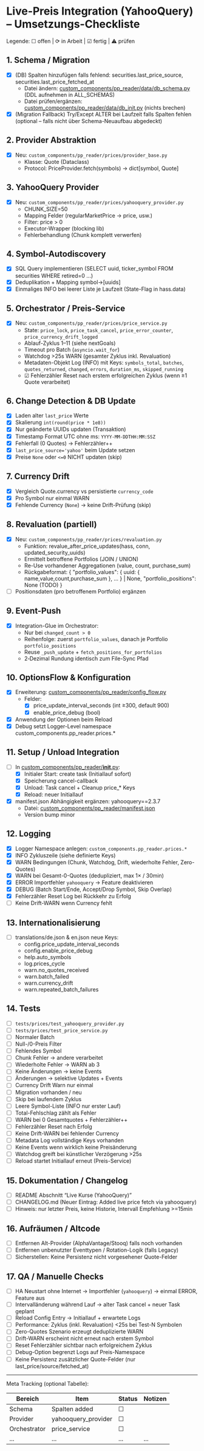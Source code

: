 # Live-Preis Integration (YahooQuery) – Umsetzungs-Checkliste

Legende: ☐ offen | ⟳ in Arbeit | ☑ fertig | ⚠ prüfen

## 1. Schema / Migration
- [x] (DB) Spalten hinzufügen falls fehlend: securities.last_price_source, securities.last_price_fetched_at
  - Datei ändern: [custom_components/pp_reader/data/db_schema.py](custom_components/pp_reader/data/db_schema.py) (DDL aufnehmen in ALL_SCHEMAS)
  - Datei prüfen/ergänzen: [custom_components/pp_reader/data/db_init.py](custom_components/pp_reader/data/db_init.py) (nichts brechen)
- [x] (Migration Fallback) Try/Except ALTER bei Laufzeit falls Spalten fehlen (optional – falls nicht über Schema-Neuaufbau abgedeckt)

## 2. Provider Abstraktion
- [x] Neu: `custom_components/pp_reader/prices/provider_base.py`
  - Klasse: Quote (Dataclass)
  - Protocol: PriceProvider.fetch(symbols) -> dict[symbol, Quote]

## 3. YahooQuery Provider
- [x] Neu: `custom_components/pp_reader/prices/yahooquery_provider.py`
  - CHUNK_SIZE=50
  - Mapping Felder (regularMarketPrice → price, usw.)
  - Filter: price > 0
  - Executor-Wrapper (blocking lib)
  - Fehlerbehandlung (Chunk komplett verwerfen)

## 4. Symbol-Autodiscovery
- [x] SQL Query implementieren (SELECT uuid, ticker_symbol FROM securities WHERE retired=0 ...)
- [x] Deduplikation + Mapping symbol→[uuids]
- [x] Einmaliges INFO bei leerer Liste je Laufzeit (State-Flag in hass.data)

## 5. Orchestrator / Preis-Service
- [x] Neu: `custom_components/pp_reader/prices/price_service.py`
  - State: `price_lock`, `price_task_cancel`, `price_error_counter`, `price_currency_drift_logged`
  - Ablauf-Zyklus 1–11 (siehe nextGoals)
  - Timeout pro Batch (`asyncio.wait_for`)
  - Watchdog >25s WARN (gesamter Zyklus inkl. Revaluation)
  - Metadaten-Objekt Log (INFO) mit Keys: `symbols_total`, `batches`, `quotes_returned`, `changed`, `errors`, `duration_ms`, `skipped_running`
  - ☑ Fehlerzähler Reset nach erstem erfolgreichen Zyklus (wenn ≥1 Quote verarbeitet)

## 6. Change Detection & DB Update
- [x] Laden alter `last_price` Werte
- [x] Skalierung `int(round(price * 1e8))`
- [x] Nur geänderte UUIDs updaten (Transaktion)
- [x] Timestamp Format UTC ohne ms: `YYYY-MM-DDTHH:MM:SSZ`
- [x] Fehlerfall (0 Quotes) → Fehlerzähler++
- [x] `last_price_source='yahoo'` beim Update setzen
- [x] Preise `None` oder `<=0` NICHT updaten (skip)

## 7. Currency Drift
- [x] Vergleich Quote.currency vs persistierte `currency_code`
- [x] Pro Symbol nur einmal WARN
- [x] Fehlende Currency (`None`) → keine Drift-Prüfung (skip)

## 8. Revaluation (partiell)
- [x] Neu: `custom_components/pp_reader/prices/revaluation.py`
  - Funktion: revalue_after_price_updates(hass, conn, updated_security_uuids)
  - Ermittelt betroffene Portfolios (JOIN / UNION)
  - Re-Use vorhandener Aggregationen (value, count, purchase_sum)
  - Rückgabeformat:
    {
      "portfolio_values": { uuid: { name,value,count,purchase_sum }, ... } | None,
      "portfolio_positions": None (TODO)
    }
- [ ] Positionsdaten (pro betroffenem Portfolio) ergänzen

## 9. Event-Push
- [x] Integration-Glue im Orchestrator:
  - Nur bei `changed_count > 0`
  - Reihenfolge: zuerst `portfolio_values`, danach je Portfolio `portfolio_positions`
  - Reuse `_push_update` + `fetch_positions_for_portfolios`
  - 2‑Dezimal Rundung identisch zum File-Sync Pfad

## 10. OptionsFlow & Konfiguration
- [x] Erweiterung: [custom_components/pp_reader/config_flow.py](custom_components/pp_reader/config_flow.py)
  - Felder:
    - [x] price_update_interval_seconds (int ≥300, default 900)
    - [x] enable_price_debug (bool)
- [x] Anwendung der Optionen beim Reload
- [x] Debug setzt Logger-Level namespace custom_components.pp_reader.prices.*

## 11. Setup / Unload Integration
- [ ] In [custom_components/pp_reader/__init__.py](custom_components/pp_reader/__init__.py):
  - [x] Initialer Start: create task (Initiallauf sofort)
  - [x] Speicherung cancel-callback
  - [x] Unload: Task cancel + Cleanup price_* Keys
  - [x] Reload: neuer Initiallauf
- [x] manifest.json Abhängigkeit ergänzen: yahooquery==2.3.7
  - Datei: [custom_components/pp_reader/manifest.json](custom_components/pp_reader/manifest.json)
  - Version bump minor

## 12. Logging
- [x] Logger Namespace anlegen: `custom_components.pp_reader.prices.*`
- [x] INFO Zykluszeile (siehe definierte Keys)
- [x] WARN Bedingungen (Chunk, Watchdog, Drift, wiederholte Fehler, Zero-Quotes)
- [x] WARN bei Gesamt-0-Quotes (dedupliziert, max 1× / 30min)
- [x] ERROR Importfehler `yahooquery` → Feature deaktivieren
- [x] DEBUG (Batch Start/Ende, Accept/Drop Symbol, Skip Overlap)
- [x] Fehlerzähler Reset Log bei Rückkehr zu Erfolg
- [ ] Keine Drift-WARN wenn Currency fehlt

## 13. Internationalisierung
- [ ] translations/de.json & en.json neue Keys:
  - config.price_update_interval_seconds
  - config.enable_price_debug
  - help.auto_symbols
  - log.prices_cycle
  - warn.no_quotes_received
  - warn.batch_failed
  - warn.currency_drift
  - warn.repeated_batch_failures

## 14. Tests
- [ ] `tests/prices/test_yahooquery_provider.py`
- [ ] `tests/prices/test_price_service.py`
- [ ] Normaler Batch
- [ ] Null-/0-Preis Filter
- [ ] Fehlendes Symbol
- [ ] Chunk Fehler → andere verarbeitet
- [ ] Wiederholte Fehler → WARN ab 3
- [ ] Keine Änderungen → keine Events
- [ ] Änderungen → selektive Updates + Events
- [ ] Currency Drift Warn nur einmal
- [ ] Migration vorhanden / neu
- [ ] Skip bei laufendem Zyklus
- [ ] Leere Symbol-Liste (INFO nur erster Lauf)
- [ ] Total-Fehlschlag zählt als Fehler
- [ ] WARN bei 0 Gesamtquotes + Fehlerzähler++
- [ ] Fehlerzähler Reset nach Erfolg
- [ ] Keine Drift-WARN bei fehlender Currency
- [ ] Metadata Log vollständige Keys vorhanden
- [ ] Keine Events wenn wirklich keine Preisänderung
- [ ] Watchdog greift bei künstlicher Verzögerung >25s
- [ ] Reload startet Initiallauf erneut (Preis-Service)

## 15. Dokumentation / Changelog
- [ ] README Abschnitt “Live Kurse (YahooQuery)”
- [ ] CHANGELOG.md (Neuer Eintrag: Added live price fetch via yahooquery)
- [ ] Hinweis: nur letzter Preis, keine Historie, Intervall Empfehlung >=15min

## 16. Aufräumen / Altcode
- [ ] Entfernen Alt-Provider (AlphaVantage/Stooq) falls noch vorhanden
- [ ] Entfernen unbenutzter Eventtypen / Rotation-Logik (falls Legacy)
- [ ] Sicherstellen: Keine Persistenz nicht vorgesehener Quote-Felder

## 17. QA / Manuelle Checks
- [ ] HA Neustart ohne Internet → Importfehler (`yahooquery`) → einmal ERROR, Feature aus
- [ ] Intervalländerung während Lauf → alter Task cancel + neuer Task geplant
- [ ] Reload Config Entry → Initiallauf + erwartete Logs
- [ ] Performance: Zyklus (inkl. Revaluation) <25s bei Test-N Symbolen
- [ ] Zero-Quotes Szenario erzeugt deduplizierte WARN
- [ ] Drift-WARN erscheint nicht erneut nach erstem Symbol
- [ ] Reset Fehlerzähler sichtbar nach erfolgreichem Zyklus
- [ ] Debug-Option begrenzt Logs auf Preis-Namespace
- [ ] Keine Persistenz zusätzlicher Quote-Felder (nur last_price/source/fetched_at)

---

Meta Tracking (optional Tabelle):

| Bereich | Item | Status | Notizen |
|--------|------|--------|---------|
| Schema | Spalten added | ☐ |  |
| Provider | yahooquery_provider | ☐ |  |
| Orchestrator | price_service | ☐ |  |
| ... | ... | ... | ... |
